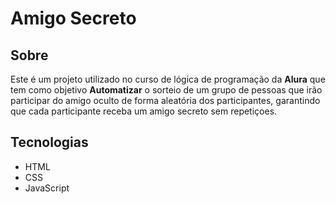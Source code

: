<h1>Amigo Secreto</h1>
<h2>Sobre</h2>
<p>Este é um projeto utilizado no curso de lógica de programação da <strong>Alura</strong> que tem como objetivo <strong>Automatizar</strong> o sorteio de um grupo de pessoas que irão participar do amigo oculto de forma aleatória dos participantes, garantindo
que cada participante receba um amigo secreto sem repetiçoes. </p>
<h2>Tecnologias</h2>
<ul>
  <li>HTML</li>
  <li>CSS</li>
  <li>JavaScript</li>
</ul>
